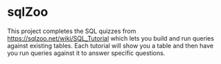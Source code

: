 # sqlZoo
This project completes the SQL quizzes from https://sqlzoo.net/wiki/SQL_Tutorial which lets you build and run queries against existing tables. Each tutorial will show you a table and then have you run queries against it to answer specific questions.
